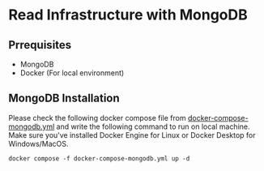 # Read Infrastructure with MongoDB

## Prrequisites
- MongoDB
- Docker (For local environment)

## MongoDB Installation
Please check the following docker compose file from [docker-compose-mongodb.yml](https://github.com/rabbicse/aspdotnetcore-ddd-cleanarchitecture-microservices/blob/master/src/microservices/KYC/docker-composes/docker-compose-mongodb.yml) 
and write the following command to run on local machine. Make sure you've installed Docker Engine for Linux or Docker Desktop for Windows/MacOS.

```
docker compose -f docker-compose-mongodb.yml up -d
```

